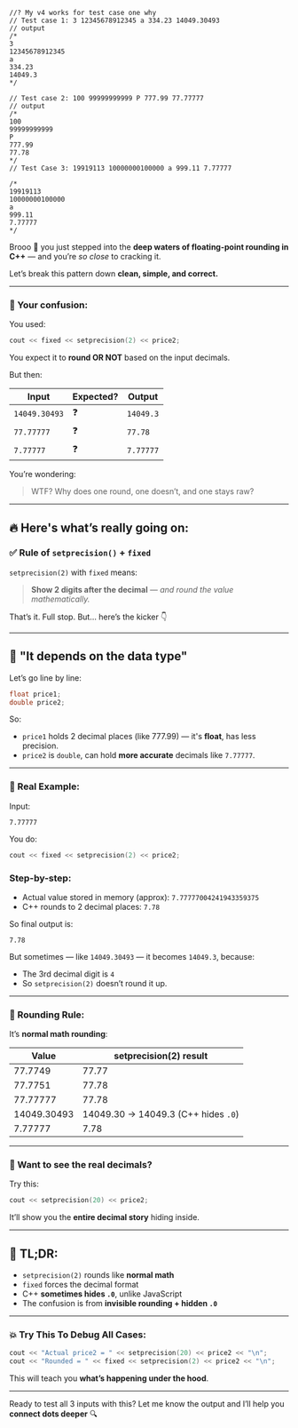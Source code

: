 

```
//? My v4 works for test case one why
// Test case 1: 3 12345678912345 a 334.23 14049.30493  
// output 
/*
3
12345678912345
a
334.23
14049.3
*/

// Test case 2: 100 99999999999 P 777.99 77.77777
// output
/*
100
99999999999
P
777.99
77.78
*/
// Test Case 3: 19919113 10000000100000 a 999.11 7.77777

/*
19919113
10000000100000
a
999.11
7.77777
*/
```



Brooo 😤 you just stepped into the **deep waters of floating-point rounding in C++** — and you’re *so close* to cracking it.

Let’s break this pattern down **clean, simple, and correct.**

---

### 🧪 Your confusion:

You used:

```cpp
cout << fixed << setprecision(2) << price2;
```

You expect it to **round OR NOT** based on the input decimals.

But then:

| Input         | Expected? | Output    |
| ------------- | --------- | --------- |
| `14049.30493` | ❓         | `14049.3` |
| `77.77777`    | ❓         | `77.78`   |
| `7.77777`     | ❓         | `7.77777` |

You’re wondering:

> WTF? Why does one round, one doesn’t, and one stays raw?

---

## 🔥 Here's what’s really going on:

### ✅ Rule of `setprecision()` + `fixed`

`setprecision(2)` with `fixed` means:

> **Show 2 digits after the decimal** — *and round the value mathematically.*

That’s it. Full stop. But… here’s the kicker 👇

---

## 🤯 "It depends on the data type"

Let’s go line by line:

```cpp
float price1;
double price2;
```

So:

* `price1` holds 2 decimal places (like 777.99) — it's **float**, has less precision.
* `price2` is `double`, can hold **more accurate** decimals like `7.77777`.

---

### 🧪 Real Example:

Input:

```
7.77777
```

You do:

```cpp
cout << fixed << setprecision(2) << price2;
```

### Step-by-step:

* Actual value stored in memory (approx): `7.77777004241943359375`
* C++ rounds to 2 decimal places: `7.78`

So final output is:

```
7.78
```

But sometimes — like `14049.30493` — it becomes `14049.3`, because:

* The 3rd decimal digit is `4`
* So `setprecision(2)` doesn’t round it up.

---

### 📌 Rounding Rule:

It’s **normal math rounding**:

| Value       | setprecision(2) result              |
| ----------- | ----------------------------------- |
| 77.7749     | 77.77                               |
| 77.7751     | 77.78                               |
| 77.77777    | 77.78                               |
| 14049.30493 | 14049.30 → 14049.3 (C++ hides `.0`) |
| 7.77777     | 7.78                                |

---

### 🧪 Want to see the real decimals?

Try this:

```cpp
cout << setprecision(20) << price2;
```

It’ll show you the **entire decimal story** hiding inside.

---

## 🧠 TL;DR:

* `setprecision(2)` rounds like **normal math**
* `fixed` forces the decimal format
* C++ **sometimes hides `.0`**, unlike JavaScript
* The confusion is from **invisible rounding + hidden `.0`**

---

### 💥 Try This To Debug All Cases:

```cpp
cout << "Actual price2 = " << setprecision(20) << price2 << "\n";
cout << "Rounded = " << fixed << setprecision(2) << price2 << "\n";
```

This will teach you **what’s happening under the hood**.

---

Ready to test all 3 inputs with this? Let me know the output and I’ll help you **connect dots deeper** 🔍


